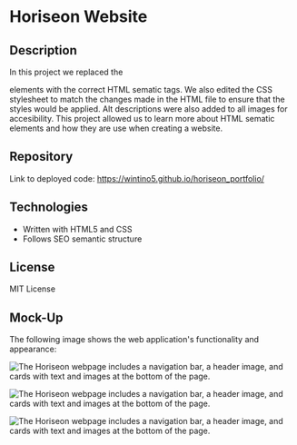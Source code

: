 # Horiseon Website

## Description

In this project we replaced the <div> elements with the correct HTML sematic tags. We also edited the CSS stylesheet to match the changes made in the HTML file to ensure that the styles would be applied. Alt descriptions were also added to all images for accesibility. This project allowed us to learn more about HTML sematic elements and how they are use when creating a website.

## Repository

Link to deployed code: https://wintino5.github.io/horiseon_portfolio/

## Technologies

- Written with HTML5 and CSS
- Follows SEO semantic structure

## License

MIT License

## Mock-Up

The following image shows the web application's functionality and appearance:

![The Horiseon webpage includes a navigation bar, a header image, and cards with text and images at the bottom of the page.](./assets/images/horiseon_website_page1.png)

![The Horiseon webpage includes a navigation bar, a header image, and cards with text and images at the bottom of the page.](./assets/images/horiseon_website_page2.png)

![The Horiseon webpage includes a navigation bar, a header image, and cards with text and images at the bottom of the page.](./assets/images/horiseon_website_page3.png)
